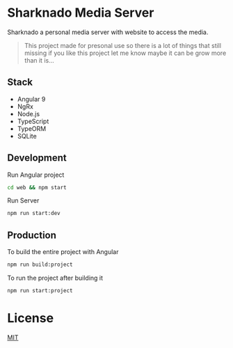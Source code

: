 # Sharknado Media Server

Sharknado a personal media server with website to access the media.

> This project made for presonal use so there is a lot of things that still missing if you like this project let me know maybe it can be grow more than it is...

## Stack

* Angular 9
* NgRx
* Node.js
* TypeScript
* TypeORM
* SQLite

## Development

Run Angular project

```bash
cd web && npm start
```

Run Server

```bash
npm run start:dev
```

## Production

To build the entire project with Angular

```bash
npm run build:project
```

To run the project after building it

```
npm run start:project
```

# License

[MIT](LICENSE)

